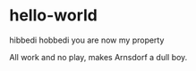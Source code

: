 # hello-world
hibbedi hobbedi you are now my property

All work and no play, makes Arnsdorf a dull boy.
